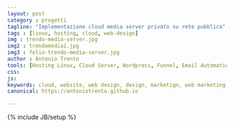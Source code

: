 ```yaml
---
layout: post
category : progetti
tagline: "Implementazione cloud media server privato su rete pubblica"
tags : [linux, hosting, cloud, web-design]
img : trendo-media-server.jpg
img2 : trendomedia1.jpg
img3 : folio-trendo-media-server.jpg
author : Antonio Trento
tools: [Hosting Linux, Cloud Server, Wordpress, Funnel, Email Automation]
css: 
js: 
keywords: cloud, website, web design, design, marketign, web marketing, linux, server
canonical: https://antoniotrento.github.io

---
```

{% include JB/setup %}
<!--more-->
